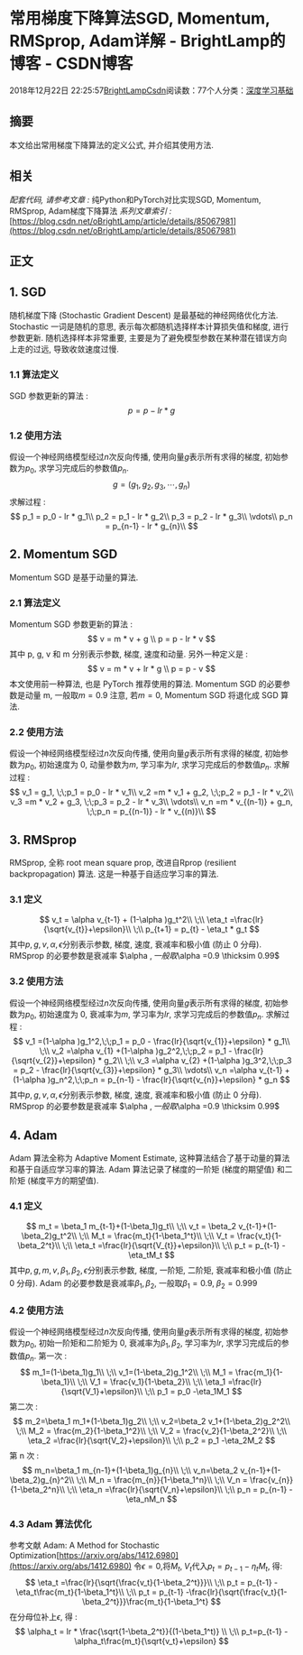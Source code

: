 
# 常用梯度下降算法SGD, Momentum, RMSprop, Adam详解 - BrightLamp的博客 - CSDN博客


2018年12月22日 22:25:57[BrightLampCsdn](https://me.csdn.net/oBrightLamp)阅读数：77个人分类：[深度学习基础																](https://blog.csdn.net/oBrightLamp/article/category/8347008)



## 摘要
本文给出常用梯度下降算法的定义公式, 并介绍其使用方法.
## 相关
*配套代码, 请参考文章 :*
纯Python和PyTorch对比实现SGD, Momentum, RMSprop, Adam梯度下降算法
*系列文章索引 :*
[https://blog.csdn.net/oBrightLamp/article/details/85067981](https://blog.csdn.net/oBrightLamp/article/details/85067981)
## 正文
## 1. SGD
随机梯度下降 (Stochastic Gradient Descent) 是最基础的神经网络优化方法.
Stochastic 一词是随机的意思, 表示每次都随机选择样本计算损失值和梯度, 进行参数更新.
随机选择样本非常重要, 主要是为了避免模型参数在某种潜在错误方向上走的过远, 导致收敛速度过慢.
### 1.1 算法定义
SGD 参数更新的算法 :
$$
p = p - lr * g
$$

### 1.2 使用方法
假设一个神经网络模型经过$n$次反向传播, 使用向量$g$表示所有求得的梯度, 初始参数为$p_0$, 求学习完成后的参数值$p_n$.
$$
g = (g_1,g_2,g_3,\cdots,g_n)
$$
求解过程 :
$$
p_1 = p_0 - lr * g_1\\
p_2 = p_1 - lr * g_2\\
p_3 = p_2 - lr * g_3\\
\vdots\\
p_n = p_{n-1} - lr * g_{n}\\
$$

## 2. Momentum SGD
Momentum SGD 是基于动量的算法.
### 2.1 算法定义
Momentum SGD 参数更新的算法 :
$$
v = m * v + g \\ p = p - lr * v
$$
其中 p, g, v 和 m 分别表示参数, 梯度, 速度和动量.
另外一种定义是 :
$$
v = m * v + lr * g \\ p = p - v
$$
本文使用前一种算法, 也是 PyTorch 推荐使用的算法.
Momentum SGD 的必要参数是动量 m, 一般取$m=0.9$
注意, 若$m=0$, Momentum SGD 将退化成 SGD 算法.
### 2.2 使用方法
假设一个神经网络模型经过$n$次反向传播, 使用向量$g$表示所有求得的梯度, 初始参数为$p_0$, 初始速度为 0, 动量参数为$m$, 学习率为$lr$, 求学习完成后的参数值$p_n$.
求解过程 :
$$
v_1 = g_1, \;\;p_1 = p_0 - lr * v_1\\
v_2 =m * v_1 + g_2, \;\;p_2 = p_1 - lr * v_2\\
v_3 =m * v_2 + g_3, \;\;p_3 = p_2 - lr * v_3\\
\vdots\\
v_n =m * v_{(n-1)} + g_n, \;\;p_n = p_{(n-1)} - lr * v_{(n)}\\
$$

## 3. RMSprop
RMSprop, 全称 root mean square prop, 改进自Rprop (resilient backpropagation) 算法.
这是一种基于自适应学习率的算法.
### 3.1 定义
$$
v_t = \alpha v_{t-1} + (1-\alpha )g_t^2\\
\;\\
\eta_t =\frac{lr}{\sqrt{v_{t}}+\epsilon}\\
\;\\
p_{t+1} = p_{t} - \eta_t * g_t
$$
其中$p, g, v, \alpha, \epsilon$分别表示参数, 梯度, 速度, 衰减率和极小值 (防止 0 分母).
RMSprop 的必要参数是衰减率 $\alpha $, 一般取$\alpha =0.9 \thicksim 0.99$
### 3.2 使用方法
假设一个神经网络模型经过$n$次反向传播, 使用向量$g$表示所有求得的梯度, 初始参数为$p_0$, 初始速度为 0, 衰减率为$m$, 学习率为$lr$, 求学习完成后的参数值$p_n$.
求解过程 :
$$
v_1 =(1-\alpha )g_1^2,\;\;p_1 = p_0 - \frac{lr}{\sqrt{v_{1}}+\epsilon} * g_1\\
\;\\
v_2 =\alpha v_{1} +(1-\alpha )g_2^2,\;\;p_2 = p_1 - \frac{lr}{\sqrt{v_{2}}+\epsilon} * g_2\\
\;\\
v_3 =\alpha v_{2} +(1-\alpha )g_3^2,\;\;p_3 = p_2 - \frac{lr}{\sqrt{v_{3}}+\epsilon} * g_3\\
\vdots\\
v_n =\alpha v_{t-1} +(1-\alpha )g_n^2,\;\;p_n = p_{n-1} - \frac{lr}{\sqrt{v_{n}}+\epsilon} * g_n
$$
其中$p, g, v, \alpha, \epsilon$分别表示参数, 梯度, 速度, 衰减率和极小值 (防止 0 分母).
RMSprop 的必要参数是衰减率 $\alpha $, 一般取$\alpha =0.9 \thicksim 0.99$
## 4. Adam
Adam 算法全称为 Adaptive Moment Estimate, 这种算法结合了基于动量的算法和基于自适应学习率的算法.
Adam 算法记录了梯度的一阶矩 (梯度的期望值) 和二阶矩 (梯度平方的期望值).
### 4.1 定义
$$
m_t = \beta_1 m_{t-1}+(1-\beta_1)g_t\\
\;\\
v_t = \beta_2 v_{t-1}+(1-\beta_2)g_t^2\\
\;\\
M_t = \frac{m_t}{1-\beta_1^t}\\
\;\\
V_t = \frac{v_t}{1-\beta_2^t}\\
\;\\
\eta_t =\frac{lr}{\sqrt{V_{t}}+\epsilon}\\
\;\\
p_t = p_{t-1} -\eta_tM_t
$$
其中$p, g,m, v, \beta_1, \beta_2, \epsilon$分别表示参数, 梯度, 一阶矩, 二阶矩, 衰减率和极小值 (防止 0 分母).
Adam 的必要参数是衰减率$\beta_1, \beta_2$, 一般取$\beta_1 =0.9,\; \beta_2 =0.999$
### 4.2 使用方法
假设一个神经网络模型经过$n$次反向传播, 使用向量$g$表示所有求得的梯度, 初始参数为$p_0$, 初始一阶矩和二阶矩为 0, 衰减率为$\beta_1, \beta_2$, 学习率为$lr$, 求学习完成后的参数值$p_n$.
第一次 :
$$
m_1=(1-\beta_1)g_1\\
\;\\
v_1=(1-\beta_2)g_1^2\\
\;\\
M_1 = \frac{m_1}{1-\beta_1}\\
\;\\
V_1 = \frac{v_1}{1-\beta_2}\\
\;\\
\eta_1 =\frac{lr}{\sqrt{V_1}+\epsilon}\\
\;\\
p_1 = p_0 -\eta_1M_1
$$
第二次 :
$$
m_2=\beta_1 m_1+(1-\beta_1)g_2\\
\;\\
v_2=\beta_2 v_1+(1-\beta_2)g_2^2\\
\;\\
M_2 = \frac{m_2}{1-\beta_1^2}\\
\;\\
V_2 = \frac{v_2}{1-\beta_2^2}\\
\;\\
\eta_2 =\frac{lr}{\sqrt{V_2}+\epsilon}\\
\;\\
p_2 = p_1 -\eta_2M_2
$$
第 n 次 :
$$
m_n=\beta_1 m_{n-1}+(1-\beta_1)g_{n}\\
\;\\
v_n=\beta_2 v_{n-1}+(1-\beta_2)g_{n}^2\\
\;\\
M_n = \frac{m_{n}}{1-\beta_1^n}\\
\;\\
V_n = \frac{v_{n}}{1-\beta_2^n}\\
\;\\
\eta_n =\frac{lr}{\sqrt{V_n}+\epsilon}\\
\;\\
p_n = p_{n-1} -\eta_nM_n
$$

### 4.3 Adam 算法优化
参考文献 Adam: A Method for Stochastic Optimization[https://arxiv.org/abs/1412.6980](https://arxiv.org/abs/1412.6980)
令$\epsilon =0$,将$M_t, \; V_t$代入$p_t = p_{t-1} -\eta_tM_t$, 得:
$$
\eta_t =\frac{lr}{\sqrt{\frac{v_t}{1-\beta_2^t}}}\\
\;\\
p_t = p_{t-1} -\eta_t\frac{m_t}{1-\beta_1^t}\\
\;\\
p_t = p_{t-1} -\frac{lr}{\sqrt{\frac{v_t}{1-\beta_2^t}}}\frac{m_t}{1-\beta_1^t}
$$
在分母位补上$\epsilon$, 得 :
$$
\alpha_t = lr * \frac{\sqrt{1-\beta_2^t}}{(1-\beta_1^t)} \\
\;\\
p_t=p_{t-1} -  \alpha_t\frac{m_t}{\sqrt{v_t}+\epsilon}
$$


